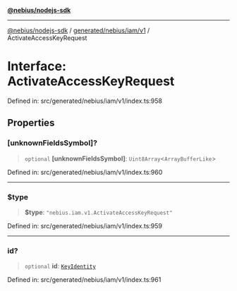 [**@nebius/nodejs-sdk**](../../../../../README.md)

---

[@nebius/nodejs-sdk](../../../../../README.md) / [generated/nebius/iam/v1](../README.md) / ActivateAccessKeyRequest

# Interface: ActivateAccessKeyRequest

Defined in: src/generated/nebius/iam/v1/index.ts:958

## Properties

### \[unknownFieldsSymbol\]?

> `optional` **\[unknownFieldsSymbol\]**: `Uint8Array`\<`ArrayBufferLike`\>

Defined in: src/generated/nebius/iam/v1/index.ts:960

---

### $type

> **$type**: `"nebius.iam.v1.ActivateAccessKeyRequest"`

Defined in: src/generated/nebius/iam/v1/index.ts:959

---

### id?

> `optional` **id**: [`KeyIdentity`](KeyIdentity.md)

Defined in: src/generated/nebius/iam/v1/index.ts:961
